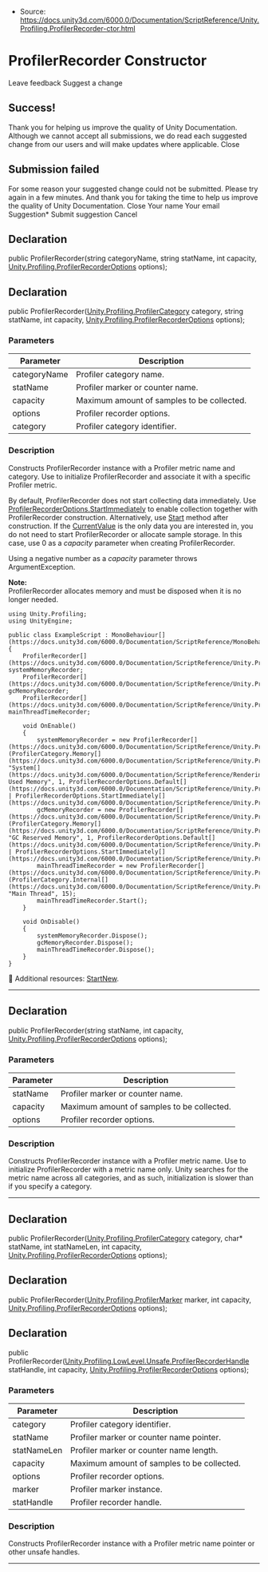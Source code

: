 * Source: https://docs.unity3d.com/6000.0/Documentation/ScriptReference/Unity.Profiling.ProfilerRecorder-ctor.html

# ProfilerRecorder Constructor
Leave feedback
Suggest a change
## Success!
Thank you for helping us improve the quality of Unity Documentation. Although we cannot accept all submissions, we do read each suggested change from our users and will make updates where applicable.
Close
## Submission failed
For some reason your suggested change could not be submitted. Please <a>try again</a> in a few minutes. And thank you for taking the time to help us improve the quality of Unity Documentation.
Close
Your name Your email Suggestion* Submit suggestion
Cancel
## Declaration
public ProfilerRecorder(string categoryName, string statName, int capacity, [Unity.Profiling.ProfilerRecorderOptions](https://docs.unity3d.com/6000.0/Documentation/ScriptReference/Unity.Profiling.ProfilerRecorderOptions.html) options); 
## Declaration
public ProfilerRecorder([Unity.Profiling.ProfilerCategory](https://docs.unity3d.com/6000.0/Documentation/ScriptReference/Unity.Profiling.ProfilerCategory.html) category, string statName, int capacity, [Unity.Profiling.ProfilerRecorderOptions](https://docs.unity3d.com/6000.0/Documentation/ScriptReference/Unity.Profiling.ProfilerRecorderOptions.html) options); 
### Parameters
Parameter | Description  
---|---  
categoryName | Profiler category name.  
statName | Profiler marker or counter name.  
capacity | Maximum amount of samples to be collected.  
options | Profiler recorder options.  
category | Profiler category identifier.  
### Description
Constructs ProfilerRecorder instance with a Profiler metric name and category.
Use to initialize ProfilerRecorder and associate it with a specific Profiler metric.  
  
By default, ProfilerRecorder does not start collecting data immediately. Use [ProfilerRecorderOptions.StartImmediately](https://docs.unity3d.com/6000.0/Documentation/ScriptReference/Unity.Profiling.ProfilerRecorderOptions.StartImmediately.html) to enable collection together with ProfilerRecorder construction. Alternatively, use [Start](https://docs.unity3d.com/6000.0/Documentation/ScriptReference/Unity.Profiling.ProfilerRecorder.Start.html) method after construction. If the [CurrentValue](https://docs.unity3d.com/6000.0/Documentation/ScriptReference/Unity.Profiling.ProfilerRecorder.CurrentValue.html) is the only data you are interested in, you do not need to start ProfilerRecorder or allocate sample storage. In this case, use 0 as a _capacity_ parameter when creating ProfilerRecorder.  
  
Using a negative number as a _capacity_ parameter throws ArgumentException.  
  
**Note:**  
ProfilerRecorder allocates memory and must be disposed when it is no longer needed.
```
using Unity.Profiling;
using UnityEngine;  
  
public class ExampleScript : MonoBehaviour[](https://docs.unity3d.com/6000.0/Documentation/ScriptReference/MonoBehaviour.html)
{
    ProfilerRecorder[](https://docs.unity3d.com/6000.0/Documentation/ScriptReference/Unity.Profiling.ProfilerRecorder.html) systemMemoryRecorder;
    ProfilerRecorder[](https://docs.unity3d.com/6000.0/Documentation/ScriptReference/Unity.Profiling.ProfilerRecorder.html) gcMemoryRecorder;
    ProfilerRecorder[](https://docs.unity3d.com/6000.0/Documentation/ScriptReference/Unity.Profiling.ProfilerRecorder.html) mainThreadTimeRecorder;  
  
    void OnEnable()
    {
        systemMemoryRecorder = new ProfilerRecorder[](https://docs.unity3d.com/6000.0/Documentation/ScriptReference/Unity.Profiling.ProfilerRecorder.html)(ProfilerCategory.Memory[](https://docs.unity3d.com/6000.0/Documentation/ScriptReference/Unity.Profiling.ProfilerCategory.Memory.html), "System[](https://docs.unity3d.com/6000.0/Documentation/ScriptReference/Rendering.VirtualTexturing.System.html) Used Memory", 1, ProfilerRecorderOptions.Default[](https://docs.unity3d.com/6000.0/Documentation/ScriptReference/Unity.Profiling.ProfilerRecorderOptions.Default.html) | ProfilerRecorderOptions.StartImmediately[](https://docs.unity3d.com/6000.0/Documentation/ScriptReference/Unity.Profiling.ProfilerRecorderOptions.StartImmediately.html));
        gcMemoryRecorder = new ProfilerRecorder[](https://docs.unity3d.com/6000.0/Documentation/ScriptReference/Unity.Profiling.ProfilerRecorder.html)(ProfilerCategory.Memory[](https://docs.unity3d.com/6000.0/Documentation/ScriptReference/Unity.Profiling.ProfilerCategory.Memory.html), "GC Reserved Memory", 1, ProfilerRecorderOptions.Default[](https://docs.unity3d.com/6000.0/Documentation/ScriptReference/Unity.Profiling.ProfilerRecorderOptions.Default.html) | ProfilerRecorderOptions.StartImmediately[](https://docs.unity3d.com/6000.0/Documentation/ScriptReference/Unity.Profiling.ProfilerRecorderOptions.StartImmediately.html));
        mainThreadTimeRecorder = new ProfilerRecorder[](https://docs.unity3d.com/6000.0/Documentation/ScriptReference/Unity.Profiling.ProfilerRecorder.html)(ProfilerCategory.Internal[](https://docs.unity3d.com/6000.0/Documentation/ScriptReference/Unity.Profiling.ProfilerCategory.Internal.html), "Main Thread", 15);
        mainThreadTimeRecorder.Start();
    }  
  
    void OnDisable()
    {
        systemMemoryRecorder.Dispose();
        gcMemoryRecorder.Dispose();
        mainThreadTimeRecorder.Dispose();
    }
}

```

Additional resources: [StartNew](https://docs.unity3d.com/6000.0/Documentation/ScriptReference/Unity.Profiling.ProfilerRecorder.StartNew.html).
* * *
## Declaration
public ProfilerRecorder(string statName, int capacity, [Unity.Profiling.ProfilerRecorderOptions](https://docs.unity3d.com/6000.0/Documentation/ScriptReference/Unity.Profiling.ProfilerRecorderOptions.html) options); 
### Parameters
Parameter | Description  
---|---  
statName | Profiler marker or counter name.  
capacity | Maximum amount of samples to be collected.  
options | Profiler recorder options.  
### Description
Constructs ProfilerRecorder instance with a Profiler metric name.
Use to initialize ProfilerRecorder with a metric name only. Unity searches for the metric name across all categories, and as such, initialization is slower than if you specify a category.
* * *
## Declaration
public ProfilerRecorder([Unity.Profiling.ProfilerCategory](https://docs.unity3d.com/6000.0/Documentation/ScriptReference/Unity.Profiling.ProfilerCategory.html) category, char* statName, int statNameLen, int capacity, [Unity.Profiling.ProfilerRecorderOptions](https://docs.unity3d.com/6000.0/Documentation/ScriptReference/Unity.Profiling.ProfilerRecorderOptions.html) options); 
## Declaration
public ProfilerRecorder([Unity.Profiling.ProfilerMarker](https://docs.unity3d.com/6000.0/Documentation/ScriptReference/Unity.Profiling.ProfilerMarker.html) marker, int capacity, [Unity.Profiling.ProfilerRecorderOptions](https://docs.unity3d.com/6000.0/Documentation/ScriptReference/Unity.Profiling.ProfilerRecorderOptions.html) options); 
## Declaration
public ProfilerRecorder([Unity.Profiling.LowLevel.Unsafe.ProfilerRecorderHandle](https://docs.unity3d.com/6000.0/Documentation/ScriptReference/Unity.Profiling.LowLevel.Unsafe.ProfilerRecorderHandle.html) statHandle, int capacity, [Unity.Profiling.ProfilerRecorderOptions](https://docs.unity3d.com/6000.0/Documentation/ScriptReference/Unity.Profiling.ProfilerRecorderOptions.html) options); 
### Parameters
Parameter | Description  
---|---  
category | Profiler category identifier.  
statName | Profiler marker or counter name pointer.  
statNameLen | Profiler marker or counter name length.  
capacity | Maximum amount of samples to be collected.  
options | Profiler recorder options.  
marker | Profiler marker instance.  
statHandle | Profiler recorder handle.  
### Description
Constructs ProfilerRecorder instance with a Profiler metric name pointer or other unsafe handles.
* * *
